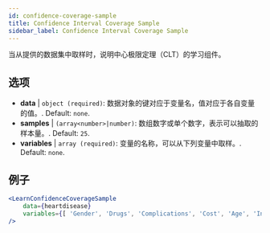 ```yaml
---
id: confidence-coverage-sample
title: Confidence Interval Coverage Sample
sidebar_label: Confidence Interval Coverage Sample
---
```


当从提供的数据集中取样时，说明中心极限定理（CLT）的学习组件。

## 选项

* __data__ | `object (required)`: 数据对象的键对应于变量名，值对应于各自变量的值。. Default: `none`.
* __samples__ | `(array<number>|number)`: 数组数字或单个数字，表示可以抽取的样本量。. Default: `25`.
* __variables__ | `array (required)`: 变量的名称，可以从下列变量中取样。. Default: `none`.


## 例子

```jsx live
<LearnConfidenceCoverageSample 
    data={heartdisease} 
    variables={[ 'Gender', 'Drugs', 'Complications', 'Cost', 'Age', 'Interventions', 'ERVisit', 'Comorbidities', 'Duration' ]}
/>
```

